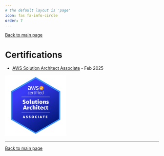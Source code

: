 ```yaml
---
# the default layout is 'page'
icon: fas fa-info-circle
order: 7
---
```


[Back to main page](./../README.md)

# Certifications

* [AWS Solution Architect Associate](https://www.credly.com/badges/622a58e5-a73b-4afd-b4ed-88c56e6ed00a) - Feb 2025
<td align="center"><img src="../assets/images/saa_badge.png" alt="DCI-Logo" width="200"></td>

---

[Back to main page](./../README.md)
